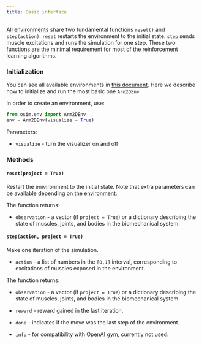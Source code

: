```yaml
---
title: Basic interface
---
```


[All environments](/docs/models/) share two fundamental functions `reset()` and `step(action)`. `reset` restarts the environment to the initial state. `step` sends muscle excitations and runs the simulation for one step. These two functions are the minimal requirement for most of the reinforcement learning algorithms.

### Initialization

You can see all available environments in [this document](/docs/models/). Here we describe how to initialize and run the most basic one `Arm2DEnv`

In order to create an environment, use:
```python
from osim.env import Arm2DEnv
env = Arm2DEnv(visualize = True)
```

Parameters:

* `visualize` - turn the visualizer on and off

### Methods

#### `reset(project = True)`

Restart the enivironment to the initial state. Note that extra parameters can be available depending on the [environment](/docs/models/).

The function returns:

* `observation` - a vector (if `project = True`) or a dictionary describing the state of muscles, joints, and bodies in the biomechanical system.

#### `step(action, project = True)`

Make one iteration of the simulation.

* `action` - a list of numbers in the `[0,1]` interval, corresponding to excitations of muscles exposed in the environment.

The function returns:

* `observation` - a vector (if `project = True`) or a dictionary describing the state of muscles, joints, and bodies in the biomechanical system.

* `reward` - reward gained in the last iteration.

* `done` - indicates if the move was the last step of the environment.

* `info` - for compatibility with [OpenAI gym](https://github.com/openai/gym), currently not used.
